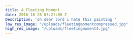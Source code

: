 ```yaml
---
title: A Fleeting Moment
date: 2016-10-28 03:21:00 Z
Description: 'oh dear lord i hate this painting '
low_res_image: "/uploads/fleetingmomentcompressed.jpg"
high_res_image: "/uploads/fleetingmoment4.jpg"
---
```


